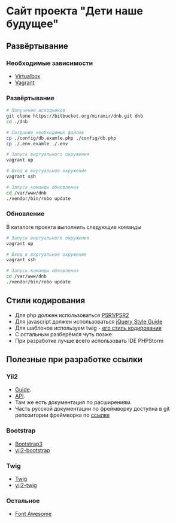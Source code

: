 # Сайт проекта "Дети наше будущее"

## Развёртывание

### Необходимые зависимости

* [Virtualbox](https://www.virtualbox.org/)
* [Vagrant](https://www.vagrantup.com/)

### Развёртывание

```bash
# Получение исходников
git clone https://bitbucket.org/miramir/dnb.git dnb
cd ./dnb

# Создание необходимых файлов
cp ./config/db.examle.php ./config/db.php
cp ./.env.examle ./.env

# Запуск виртуального окружения
vagrant up

# Вход в виртуальное окружение
vagrant ssh

# Запуск команды обновления
cd /var/www/dnb
./vendor/bin/robo update
```

### Обновление

В каталоге проекта выполнить следующие команды
```bash
# Запуск виртуального окружения
vagrant up

# Вход в виртуальное окружение
vagrant ssh

# Запуск команды обновления
cd /var/www/dnb
./vendor/bin/robo update
```

## Стили кодирования

* Для php должен использоваться [PSR1/PSR2](http://www.php-fig.org/psr/psr-2/ru/)
* Для javascript должен использоваться [jQuery Style Guide](http://contribute.jquery.org/style-guide/js/)
* Для шаблонов используем twig - [его стиль кодирования](http://twig.sensiolabs.org/doc/coding_standards.html)
* С остальным разберёмся чуть позже.
* При разработке лучше всего использовать IDE PHPStorm

## Полезные при разработке ссылки

### Yii2

* [Guide](http://www.yiiframework.com/doc-2.0/guide-index.html).
* [API](http://www.yiiframework.com/doc-2.0/index.html).
* Там же есть документация по расширениям.
* Часть русской документации по фреймворку доступна в git репозитории фреймворка по [ссылке](https://github.com/yiisoft/yii2/tree/master/docs/guide-ru)

### Bootstrap

* [Bootstrap3](http://getbootstrap.com/)
* [yii2-bootstrap](http://www.yiiframework.com/doc-2.0/ext-bootstrap-index.html)

### Twig

* [Twig](http://twig.sensiolabs.org/documentation)
* [yii2-twig](http://www.yiiframework.com/doc-2.0/ext-twig-index.html)

### Остальное

* [Font Awesome](http://fortawesome.github.io/Font-Awesome/icons/)
